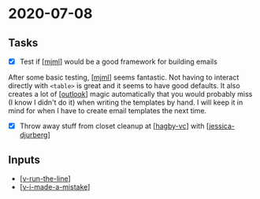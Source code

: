 # 2020-07-08

## Tasks

- [x] Test if [[mjml]] would be a good framework for building emails

After some basic testing, [[mjml]] seems fantastic. Not having to interact directly with `<table>` is great and it seems to have good defaults. It also creates a lot of [[outlook]] magic automatically that you would probably miss (I know I didn't do it) when writing the templates by hand. I will keep it in mind for when I have to create email templates the next time.

- [x] Throw away stuff from closet cleanup at [[hagby-vc]] with [[jessica-djurberg]]

## Inputs

- [[v-run-the-line]]
- [[v-i-made-a-mistake]]

[//begin]: # "Autogenerated link references for markdown compatibility"
[mjml]: mjml "MJML"
[outlook]: outlook "Outlook"
[hagby-vc]: hagby-vc "Hagby ÅVC"
[jessica-djurberg]: jessica-djurberg "Jessica Djurberg"
[v-run-the-line]: v-run-the-line "V: Run the Line"
[v-i-made-a-mistake]: v-i-made-a-mistake "V: I made a mistake."
[//end]: # "Autogenerated link references"
